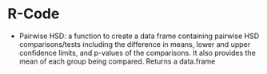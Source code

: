 # R-Code
* Pairwise HSD: a function to create a data frame containing pairwise HSD comparisons/tests including the difference in means, lower and upper confidence limits, and p-values of the comparisons. It also provides the mean of each group being compared. Returns a data.frame
